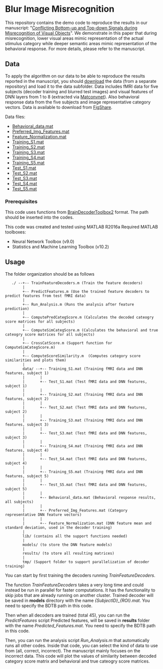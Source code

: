 # Blur Image Misrecognition

This repository contains the demo code to reproduce the results in our manuscript: "[Conflicting Bottom-up and Top-down Signals during Misrecognition of Visual Objects](https://www.biorxiv.org/content/10.1101/521252v1)".
We demonstrate in this paper that during misrecognition, lower visual areas mimic representation of the actual stimulus category while deeper semantic areas mimic representation of the behavioral response. For more details, please refer to the manuscript.

## Data

To apply the algorithm on our data to be able to reproduce the results reported in the manuscript, you should [download](http://www.doi.org/10.6084/m9.figshare.7562516) the data (from a separate repository) and load it to the data subfolder.
Data includes fMRI data for five subjects (decoder training and blurred test images) and visual features of DNN layers from 1 to 8 (extracted via [Matconvnet](http://www.vlfeat.org/matconvnet/)).
Also behavioral response data from the five subjects and image representative category vectors. Data is available to download from [FigShare](https://figshare.com/articles/Blur_Misrecognition/7562516).

Data files:

- [Behavioral_data.mat](http://www.doi.org/10.6084/m9.figshare.7562516)
- [Preferred_Img_Features.mat](http://www.doi.org/10.6084/m9.figshare.7562516)
- [Feature_Normalization.mat](http://www.doi.org/10.6084/m9.figshare.7562516)
- [Training_S1.mat](http://www.doi.org/10.6084/m9.figshare.7562516)
- [Training_S2.mat](http://www.doi.org/10.6084/m9.figshare.7562516)
- [Training_S3.mat](http://www.doi.org/10.6084/m9.figshare.7562516)
- [Training_S4.mat](http://www.doi.org/10.6084/m9.figshare.7562516)
- [Training_S5.mat](http://www.doi.org/10.6084/m9.figshare.7562516)
- [Test_S1.mat](http://www.doi.org/10.6084/m9.figshare.7562516)
- [Test_S2.mat](http://www.doi.org/10.6084/m9.figshare.7562516)
- [Test_S3.mat](http://www.doi.org/10.6084/m9.figshare.7562516)
- [Test_S4.mat](http://www.doi.org/10.6084/m9.figshare.7562516)
- [Test_S5.mat](http://www.doi.org/10.6084/m9.figshare.7562516)


### Prerequisites

This code uses functions from [BrainDecoderToolbox2](https://github.com/KamitaniLab/BrainDecoderToolbox2/) format. The path should be inserted into the codes.

This code was created and tested using MATLAB R2016a
Required MATLAB toolboxes:
* Neural Network Toolbox (v9.0)
* Statistics and Machine Learning Toolbox (v10.2)

## Usage

The folder organization should be as follows

```
   ./ --+-- TrainFeatureDecoders.m (Train the feature decoders)
        |
        +-- PredictFeatures.m (Use the trained feature decoders to predict features from test fMRI data)
        |
        +-- Run_Analysis.m (Runs the analysis after feature prediction)
        |
        +-- ComputePredCategScore.m (Calculates the decoded cateogry score matrices for all subjects)
        |
        +-- ComputeSimCategScore.m (Calculates the behavioral and true cateogry score matrices for all subjects)
        |
        +-- CrossCatScore.m (Support function for ComputeSimCategScore.m)
        |
        +-- ComputeScoreSimilarity.m  (Computes category score similarities and plots them)
        |
        data/ --+-- Training_S1.mat (Training fMRI data and DNN features, subject 1)
        |       |
        |       +-- Test_S1.mat (Test fMRI data and DNN features, subject 1)
        |       |
        |       +-- Training_S2.mat (Training fMRI data and DNN features, subject 2)
        |       |
        |       +-- Test_S2.mat (Test fMRI data and DNN features, subject 2)
        |       |
        |       +-- Training_S3.mat (Training fMRI data and DNN features, subject 3)
        |       |
        |       +-- Test_S3.mat (Test fMRI data and DNN features, subject 3)
        |       |
        |       +-- Training_S4.mat (Training fMRI data and DNN features, subject 4)
        |       |
        |       +-- Test_S4.mat (Test fMRI data and DNN features, subject 4)
        |       |
        |       +-- Training_S5.mat (Training fMRI data and DNN features, subject 5)
        |       |
        |       +-- Test_S5.mat (Test fMRI data and DNN features, subject 5)
        |       |
        |       +-- Behavioral_data.mat (Behavioral response results, all subjects)
        |       |
        |       +-- Preferred_Img_Features.mat (Category representative DNN feature vectors)
        |       |
        |       +-- Feature_Normalization.mat (DNN feature mean and standard deviation, used in the decoder training)
        |
        lib/ (contains all the support functions needed)
        |
        models/ (to store the DNN feature models)
        |
        results/ (to store all resulting matrices)
        |
        tmp/ (Support folder to support parallelization of decoder training)
```

You can start by first training the decoders running *TrainFeatureDecoders*.

The function *TrainFeatureDecoders* takes a very long time and could instead be run in parallel for faster computations. It has the functionality to skip jobs that are already running on another cluster.
Trained decoder will be saved in **models** directory with the name *{SubjectID}_{ROI}.mat*. You need to specify the BDTB path in this code.

Then when all decoders are trained (total 45), you can run the *PredictFeatures* script
Predicted features, will be saved in **results** folder with the name *Predicted_Features.mat*. You need to specify the BDTB path in this code.

Then, you can run the analysis script *Run_Analysis.m* that automatically runs all other codes. Inside that code, you can select the kind of data to use from (all, correct, incorrect). The manuscript mainly focuses on the incorrect data.
This code will plot the values of similarity between decoded category score matrix and behavioral and true cateogry score matrices.
